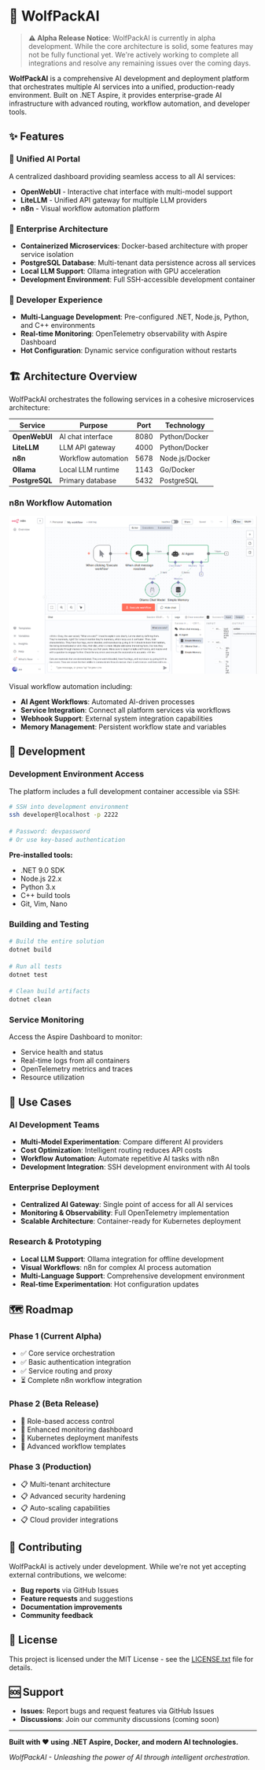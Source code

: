 # 🐺 WolfPackAI

> **⚠️ Alpha Release Notice**: WolfPackAI is currently in alpha development. While the core architecture is solid, some features may not be fully functional yet. We're actively working to complete all integrations and resolve any remaining issues over the coming days.

**WolfPackAI** is a comprehensive AI development and deployment platform that orchestrates multiple AI services into a unified, production-ready environment. Built on .NET Aspire, it provides enterprise-grade AI infrastructure with advanced routing, workflow automation, and developer tools.

## ✨ Features

### 🎯 **Unified AI Portal**

A centralized dashboard providing seamless access to all AI services:
- **OpenWebUI** - Interactive chat interface with multi-model support
- **LiteLLM** - Unified API gateway for multiple LLM providers
- **n8n** - Visual workflow automation platform

### 🚀 **Enterprise Architecture**

- **Containerized Microservices**: Docker-based architecture with proper service isolation
- **PostgreSQL Database**: Multi-tenant data persistence across all services
- **Local LLM Support**: Ollama integration with GPU acceleration
- **Development Environment**: Full SSH-accessible development container

### 🔧 **Developer Experience**

- **Multi-Language Development**: Pre-configured .NET, Node.js, Python, and C++ environments  
- **Real-time Monitoring**: OpenTelemetry observability with Aspire Dashboard
- **Hot Configuration**: Dynamic service configuration without restarts

## 🏗️ Architecture Overview

WolfPackAI orchestrates the following services in a cohesive microservices architecture:

| Service | Purpose | Port | Technology |
|---------|---------|------|------------|
| **OpenWebUI** | AI chat interface | 8080 | Python/Docker |
| **LiteLLM** | LLM API gateway | 4000 | Python/Docker |
| **n8n** | Workflow automation | 5678 | Node.js/Docker |
| **Ollama** | Local LLM runtime | 1143 | Go/Docker |
| **PostgreSQL** | Primary database | 5432 | PostgreSQL |

### n8n Workflow Automation  
![n8n Workflow](ReadMeAssets/n8n-ui-workflow.png)

Visual workflow automation including:
- **AI Agent Workflows**: Automated AI-driven processes
- **Service Integration**: Connect all platform services via workflows
- **Webhook Support**: External system integration capabilities
- **Memory Management**: Persistent workflow state and variables

## 🔧 Development

### Development Environment Access

The platform includes a full development container accessible via SSH:

```bash
# SSH into development environment  
ssh developer@localhost -p 2222

# Password: devpassword
# Or use key-based authentication
```

**Pre-installed tools:**
- .NET 9.0 SDK
- Node.js 22.x
- Python 3.x  
- C++ build tools
- Git, Vim, Nano

### Building and Testing

```bash
# Build the entire solution
dotnet build

# Run all tests  
dotnet test

# Clean build artifacts
dotnet clean
```

### Service Monitoring

Access the Aspire Dashboard to monitor:
- Service health and status
- Real-time logs from all containers
- OpenTelemetry metrics and traces
- Resource utilization

## 🎯 Use Cases

### AI Development Teams
- **Multi-Model Experimentation**: Compare different AI providers
- **Cost Optimization**: Intelligent routing reduces API costs  
- **Workflow Automation**: Automate repetitive AI tasks with n8n
- **Development Integration**: SSH development environment with AI tools

### Enterprise Deployment  
- **Centralized AI Gateway**: Single point of access for all AI services
- **Monitoring & Observability**: Full OpenTelemetry implementation
- **Scalable Architecture**: Container-ready for Kubernetes deployment

### Research & Prototyping
- **Local LLM Support**: Ollama integration for offline development
- **Visual Workflows**: n8n for complex AI process automation  
- **Multi-Language Support**: Comprehensive development environment
- **Real-time Experimentation**: Hot configuration updates

## 🗺️ Roadmap

### Phase 1 (Current Alpha)
- ✅ Core service orchestration
- ✅ Basic authentication integration
- ✅ Service routing and proxy
- ⏳ Complete n8n workflow integration

### Phase 2 (Beta Release)
- 🔄 Role-based access control
- 🔄 Enhanced monitoring dashboard  
- 🔄 Kubernetes deployment manifests
- 🔄 Advanced workflow templates

### Phase 3 (Production)
- 📋 Multi-tenant architecture
- 📋 Advanced security hardening
- 📋 Auto-scaling capabilities  
- 📋 Cloud provider integrations

## 🤝 Contributing

WolfPackAI is actively under development. While we're not yet accepting external contributions, we welcome:

- **Bug reports** via GitHub Issues
- **Feature requests** and suggestions
- **Documentation improvements**
- **Community feedback**

## 📜 License

This project is licensed under the MIT License - see the [LICENSE.txt](LICENSE.txt) file for details.

## 🆘 Support
- **Issues**: Report bugs and request features via GitHub Issues
- **Discussions**: Join our community discussions (coming soon)

---

**Built with ❤️ using .NET Aspire, Docker, and modern AI technologies.**

*WolfPackAI - Unleashing the power of AI through intelligent orchestration.*
